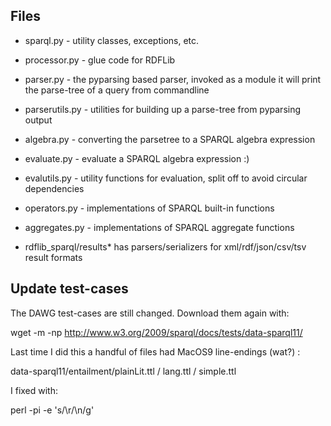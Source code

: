 

Files
-----

* sparql.py - utility classes, exceptions, etc. 

* processor.py - glue code for RDFLib

* parser.py - the pyparsing based parser, invoked as a module it will print the parse-tree of a query from commandline

* parserutils.py - utilities for building up a parse-tree from pyparsing output

* algebra.py - converting the parsetree to a SPARQL algebra expression

* evaluate.py - evaluate a SPARQL algebra expression :) 

* evalutils.py - utility functions for evaluation, split off to avoid circular dependencies

* operators.py - implementations of SPARQL built-in functions

* aggregates.py - implementations of SPARQL aggregate functions

* rdflib_sparql/results* has parsers/serializers for xml/rdf/json/csv/tsv result formats


Update test-cases
-----------------

The DAWG test-cases are still changed. Download them again with: 

wget -m -np http://www.w3.org/2009/sparql/docs/tests/data-sparql11/

Last time I did this a handful of files had MacOS9 line-endings (wat?) : 

data-sparql11/entailment/plainLit.ttl / lang.ttl / simple.ttl 

I fixed with: 

perl -pi -e 's/\r/\n/g' <file>